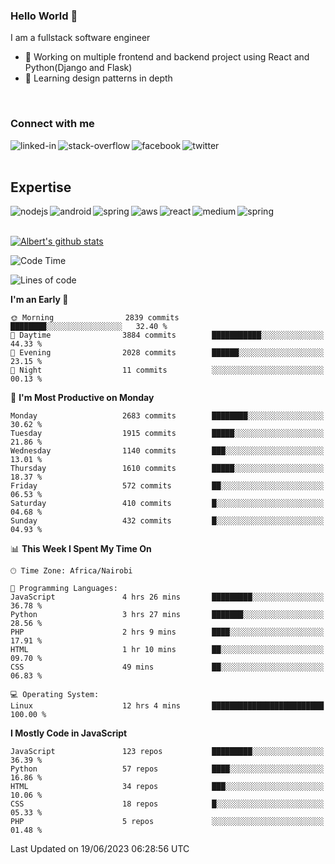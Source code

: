 

### Hello World 👋
I am a fullstack software engineer
- 🔭 Working on multiple frontend and backend project using React and Python(Django and Flask)
- 🌱 Learning design patterns in depth

<br>

### Connect with me

[<img align="left" alt="linked-in" src="https://img.shields.io/badge/linkedin-%230077B5.svg?&style=for-the-badge&logo=linkedin&logoColor=white" />](https://www.linkedin.com/in/albert-byrone/)

<!-- [<img align="left" alt="medium" src="https://img.shields.io/badge/medium-%2312100E.svg?&style=for-the-badge&logo=medium&logoColor=white" />](https://56faisal.medium.com/) -->

[<img align="left" alt="stack-overflow" src="https://img.shields.io/badge/stack%20overflow-FE7A16?logo=stack-overflow&logoColor=white&style=for-the-badge" />](https://stackoverflow.com/users/11916317/albert-byrone)

[<img align="left" alt="facebook" src="https://img.shields.io/badge/facebook-%231877F2.svg?&style=for-the-badge&logo=facebook&logoColor=white" />](https://web.facebook.com/albert.byrone.1/)

[<img align="left" alt="twitter" src="https://img.shields.io/badge/twitter-%231DA1F2.svg?&style=for-the-badge&logo=twitter&logoColor=white" />](https://twitter.com/byrone_albert)

<br>

<br>

## Expertise
<img align="left" alt="nodejs" src="https://img.shields.io/badge/python%20-%2343853D.svg?&style=for-the-badge&logo=node.js&logoColor=white" />
<img align="left" alt="android" src="https://img.shields.io/badge/Flask-3DDC84?logo=android&logoColor=white&style=for-the-badge" />
<img align="left" alt="spring" src="https://img.shields.io/badge/drf%20-%236DB33F.svg?&style=for-the-badge&logo=spring&logoColor=white" />
<img align="left" alt="aws" src="https://img.shields.io/badge/django%20AWS-%23232F3E?logo=amazon-aws&logoColor=white&style=for-the-badge" />
<img align="left" alt="react" src="https://img.shields.io/badge/react%20-%2320232a.svg?&style=for-the-badge&logo=react&logoColor=%2361DAFB" />
<img align="left" alt="medium" src="https://img.shields.io/badge/Angular-%23316192.svg?&style=for-the-badge&logo=postgresql&logoColor=white" />
<img align="left" alt="spring" src="https://img.shields.io/badge/Javascript%20-%236DB33F.svg?&style=for-the-badge&logo=spring&logoColor=white" />
<br>
<br>


[![Albert's github stats](https://github-readme-stats.vercel.app/api?username=Albert-Byrone&count_private=true&show_icons=true&theme=radical&hide_rank=false)](https://github.com/anuraghazra/github-readme-stats)

<!-- [![Top Langs](https://github-readme-stats.vercel.app/api/top-langs/?username=Albert-Byrone&layout=compact)](https://github.com/anuraghazra/github-readme-stats) -->

<!--
**Albert-Byrone/Albert-Byrone** is a ✨ _special_ ✨ repository because its `README.md` (this file) appears on your GitHub profile.

Here are some ideas to get you started:

- 🔭 I’m currently working on ...
- 🌱 I’m currently learning ...
- 👯 I’m looking to collaborate on ...
- 🤔 I’m looking for help with ...
- 💬 Ask me about ...
- 📫 How to reach me: ...
- 😄 Pronouns: ...
- ⚡ Fun fact: ...
-->


<!--START_SECTION:waka-->
![Code Time](http://img.shields.io/badge/Code%20Time-590%20hrs-blue)

![Lines of code](https://img.shields.io/badge/From%20Hello%20World%20I%27ve%20Written-62.5%20million%20lines%20of%20code-blue)

**I'm an Early 🐤** 

```text
🌞 Morning                2839 commits        ████████░░░░░░░░░░░░░░░░░   32.40 % 
🌆 Daytime                3884 commits        ███████████░░░░░░░░░░░░░░   44.33 % 
🌃 Evening                2028 commits        ██████░░░░░░░░░░░░░░░░░░░   23.15 % 
🌙 Night                  11 commits          ░░░░░░░░░░░░░░░░░░░░░░░░░   00.13 % 
```
📅 **I'm Most Productive on Monday** 

```text
Monday                   2683 commits        ████████░░░░░░░░░░░░░░░░░   30.62 % 
Tuesday                  1915 commits        █████░░░░░░░░░░░░░░░░░░░░   21.86 % 
Wednesday                1140 commits        ███░░░░░░░░░░░░░░░░░░░░░░   13.01 % 
Thursday                 1610 commits        █████░░░░░░░░░░░░░░░░░░░░   18.37 % 
Friday                   572 commits         ██░░░░░░░░░░░░░░░░░░░░░░░   06.53 % 
Saturday                 410 commits         █░░░░░░░░░░░░░░░░░░░░░░░░   04.68 % 
Sunday                   432 commits         █░░░░░░░░░░░░░░░░░░░░░░░░   04.93 % 
```


📊 **This Week I Spent My Time On** 

```text
🕑︎ Time Zone: Africa/Nairobi

💬 Programming Languages: 
JavaScript               4 hrs 26 mins       █████████░░░░░░░░░░░░░░░░   36.78 % 
Python                   3 hrs 27 mins       ███████░░░░░░░░░░░░░░░░░░   28.56 % 
PHP                      2 hrs 9 mins        ████░░░░░░░░░░░░░░░░░░░░░   17.91 % 
HTML                     1 hr 10 mins        ██░░░░░░░░░░░░░░░░░░░░░░░   09.70 % 
CSS                      49 mins             ██░░░░░░░░░░░░░░░░░░░░░░░   06.83 % 

💻 Operating System: 
Linux                    12 hrs 4 mins       █████████████████████████   100.00 % 
```

**I Mostly Code in JavaScript** 

```text
JavaScript               123 repos           █████████░░░░░░░░░░░░░░░░   36.39 % 
Python                   57 repos            ████░░░░░░░░░░░░░░░░░░░░░   16.86 % 
HTML                     34 repos            ███░░░░░░░░░░░░░░░░░░░░░░   10.06 % 
CSS                      18 repos            █░░░░░░░░░░░░░░░░░░░░░░░░   05.33 % 
PHP                      5 repos             ░░░░░░░░░░░░░░░░░░░░░░░░░   01.48 % 
```




 Last Updated on 19/06/2023 06:28:56 UTC
<!--END_SECTION:waka-->
